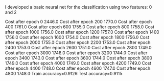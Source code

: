 I developed a basic neural net for the classification using two features: 0 and 2

Cost after epoch 0 2446.0
Cost after epoch 200 1770.0
Cost after epoch 400 1761.0
Cost after epoch 600 1755.0
Cost after epoch 800 1758.0
Cost after epoch 1000 1756.0
Cost after epoch 1200 1757.0
Cost after epoch 1400 1756.0
Cost after epoch 1600 1754.0
Cost after epoch 1800 1756.0
Cost after epoch 2000 1755.0
Cost after epoch 2200 1753.0
Cost after epoch 2400 1753.0
Cost after epoch 2600 1751.0
Cost after epoch 2800 1749.0
Cost after epoch 3000 1748.0
Cost after epoch 3200 1744.0
Cost after epoch 3400 1743.0
Cost after epoch 3600 1744.0
Cost after epoch 3800 1749.0
Cost after epoch 4000 1749.0
Cost after epoch 4200 1749.0
Cost after epoch 4400 1748.0
Cost after epoch 4600 1747.0
Cost after epoch 4800 1748.0
Train accuracy=0.9126
Test accuracy=0.9115
